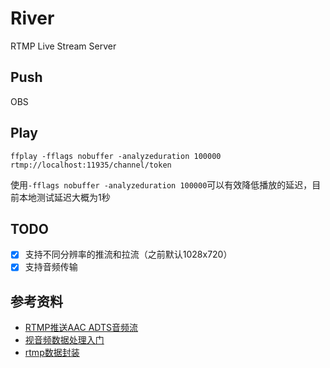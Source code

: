 # River
RTMP Live Stream Server

## Push

OBS

## Play

```shell
ffplay -fflags nobuffer -analyzeduration 100000 rtmp://localhost:11935/channel/token
```

使用`-fflags nobuffer -analyzeduration 100000`可以有效降低播放的延迟，目前本地测试延迟大概为1秒

## TODO

- [x] 支持不同分辨率的推流和拉流（之前默认1028x720）
- [x] 支持音频传输

## 参考资料
- [RTMP推送AAC ADTS音频流](https://www.jianshu.com/p/1a6f195863c7)
- [视音频数据处理入门](https://blog.csdn.net/leixiaohua1020/article/details/50534369)
- [rtmp数据封装](https://blog.csdn.net/Jacob_job/article/details/81880445)